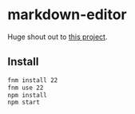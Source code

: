 # markdown-editor

Huge shout out to [this project](https://codesandbox.io/p/sandbox/markdown-editor-with-katex-qlww9).

## Install

```bash
fnm install 22
fnm use 22
npm install
npm start
```